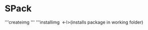 # SPack
'''createimg <file that will be packaged>'''
'''installimg <image file> <executable name> <-l>(installs package in working folder)
